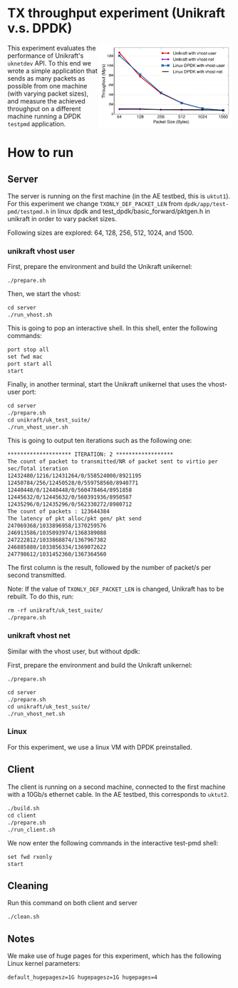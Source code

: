 # TX throughput experiment (Unikraft v.s. DPDK)

<img align="right" src="../../plots/fig_19_compare-dpdk.svg" width="300" />

This experiment evaluates the performance of Unikraft's `uknetdev` API.  To
this end we wrote a simple application that sends as many packets as
possible from one machine (with varying packet sizes), and measure the
achieved throughput on a different machine running a DPDK `testpmd`
application.

# How to run

## Server

The server is running on the first machine (in the AE testbed, this is
`uktut1`). For this experiment we change `TXONLY_DEF_PACKET_LEN` from
`dpdk/app/test-pmd/testpmd.h` in linux dpdk and test_dpdk/basic_forward/pktgen.h
in unikraft in order to vary packet sizes.

Following sizes are explored: 64, 128, 256, 512, 1024, and 1500.

### unikraft vhost user

First, prepare the environment and build the Unikraft unikernel:
```
./prepare.sh
```

Then, we start the vhost:
```
cd server
./run_vhost.sh
```

This is going to pop an interactive shell. In this shell, enter the following
commands:
```
port stop all
set fwd mac
port start all
start
```

Finally, in another terminal, start the Unikraft unikernel that uses the
vhost-user port:
```
cd server
./prepare.sh
cd unikraft/uk_test_suite/
./run_vhost_user.sh
```

This is going to output ten iterations such as the following one:
```
******************** ITERATION: 2 ******************
The count of packet to transmitted/NR of packet sent to virtio per sec/Total iteration
12432480/1216/12431264/0/558524000/8921195
12450784/256/12450528/0/559758560/8940771
12440448/0/12440448/0/560478464/8951858
12445632/0/12445632/0/560391936/8950587
12435296/0/12435296/0/562330272/8980712
The count of packets : 123644384
The latency of pkt alloc/pkt gen/ pkt send
247069368/1033896958/1370259576
246913586/1035093974/1368389088
247222812/1033868874/1367967382
246885880/1033856334/1369072622
247798612/1031452360/1367364560
```

The first column is the result, followed by the number of packet/s per second
transmitted.

Note: If the value of `TXONLY_DEF_PACKET_LEN` is changed, Unikraft has to be rebuilt.
To do this, run:
```
rm -rf unikraft/uk_test_suite/
./prepare.sh
```

### unikraft vhost net
Similar with the vhost user, but without dpdk:

First, prepare the environment and build the Unikraft unikernel:
```
./prepare.sh
```

```
cd server
./prepare.sh
cd unikraft/uk_test_suite/
./run_vhost_net.sh
```

### Linux

For this experiment, we use a linux VM with DPDK preinstalled.

## Client

The client is running on a second machine, connected to the first machine
with a 10Gb/s ethernet cable. In the AE testbed, this corresponds to
`uktut2`.

```
./build.sh
cd client
./prepare.sh
./run_client.sh
```

We now enter the following commands in the interactive test-pmd shell:

```
set fwd rxonly
start
```

## Cleaning

Run this command on both client and server

```
./clean.sh
```

## Notes

We make use of huge pages for this experiment, which has the following Linux
kernel parameters:

```
default_hugepagesz=1G hugepagesz=1G hugepages=4
```
